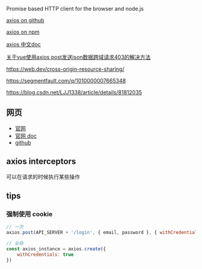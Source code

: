

Promise based HTTP client for the browser and node.js

[axios on github](https://github.com/axios/axios)

[axios on npm](https://www.npmjs.com/package/axios)

[axios 中文doc](http://axios-js.com/zh-cn/docs/index.html)

[关于vue使用axios post发送json数据跨域请求403的解决方法](https://blog.csdn.net/w770583069/article/details/81777892)

https://web.dev/cross-origin-resource-sharing/

https://segmentfault.com/q/1010000007665348

https://blog.csdn.net/LJJ1338/article/details/81812035


## 网页

- [官网](https://axios-http.com/)
- [官网 doc](https://axios-http.com/docs/intro)
- [github](https://github.com/axios/axios)

## axios interceptors

可以在请求的时候执行某些操作


## tips

### 强制使用 cookie

```js
// 一次
axios.post(API_SERVER + '/login', { email, password }, { withCredentials: true })

// 全局
const axios_instance = axios.create({
    withCredentials: true
})
```
